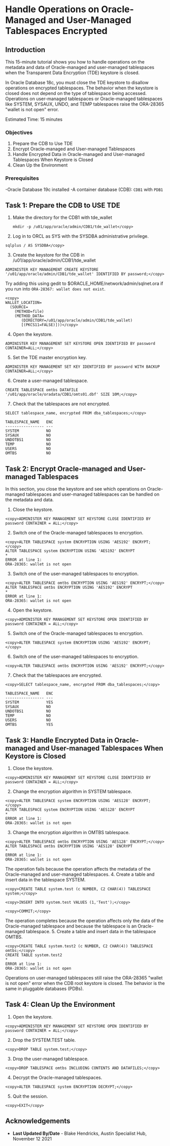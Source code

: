 # Handle Operations on Oracle-Managed and User-Managed Tablespaces Encrypted</copy>

## Introduction

This 15-minute tutorial shows you how to handle operations on the metadata and data of Oracle-managed and user-managed tablespaces when the Transparent Data Encryption (TDE) keystore is closed.

In Oracle Database 18c, you must close the TDE keystore to disallow operations on encrypted tablespaces. The behavior when the keystore is closed does not depend on the type of tablespace being accessed. Operations on user-managed tablespaces or Oracle-managed tablespaces like SYSTEM, SYSAUX, UNDO, and TEMP tablespaces raise the ORA-28365 "wallet is not open" error.

Estimated Time: 15 minutes

### Objectives
1. Prepare the CDB to Use TDE
2. Encrypt Oracle-managed and User-managed Tablespaces
3. Handle Encrypted Data in Oracle-managed and User-managed Tablespaces When Keystore is Closed
4. Clean Up the Environment

### Prerequisites
-Oracle Database 19c installed
-A container database (CDB): `CDB1` with `PDB1`

## Task 1: Prepare the CDB to USE TDE
1. Make the directory for the CDB1 with tde_wallet

    ```
    mkdir -p /u01/app/oracle/admin/CDB1/tde_wallet</copy>
    ```

1. Log in to ORCL as SYS with the SYSDBA administrative privilege.
```
sqlplus / AS SYSDBA</copy>
```
3. Create the keystore for the CDB in /u01/app/oracle/admin/CDB1/tde_wallet
```
ADMINISTER KEY MANAGEMENT CREATE KEYSTORE '/u01/app/oracle/admin/CDB1/tde_wallet' IDENTIFIED BY password;</copy>

```
Try adding this using gedit to $ORACLE_HOME/network/admin/sqlnet.ora if you run into `ORA-28367: wallet does not exist`.
```
<copy>
WALLET_LOCATION=
  (SOURCE=
    (METHOD=file)
    (METHOD_DATA=
       (DIRECTORY=/u01/app/oracle/admin/CDB1/tde_wallet)
       [(PKCS11=FALSE)]))</copy>
 ```
4. Open the keystore.
```
ADMINISTER KEY MANAGEMENT SET KEYSTORE OPEN IDENTIFIED BY password CONTAINER=ALL;</copy>
```
5. Set the TDE master encryption key.
```
ADMINISTER KEY MANAGEMENT SET KEY IDENTIFIED BY password WITH BACKUP CONTAINER=ALL;</copy>
```
6. Create a user-managed tablespace.
```
CREATE TABLESPACE omtbs DATAFILE '/u01/app/oracle/oradata/CDB1/omts01.dbf' SIZE 10M;</copy>
```
7. Check that the tablespaces are not encrypted.
```
SELECT tablespace_name, encrypted FROM dba_tablespaces;</copy>

TABLESPACE_NAME   ENC
----------------- ---
SYSTEM            NO
SYSAUX            NO
UNDOTBS1          NO
TEMP              NO
USERS             NO
OMTBS             NO
```

## Task 2: Encrypt Oracle-managed and User-managed Tablespaces
In this section, you close the keystore and see which operations on Oracle-managed tablespaces and user-managed tablespaces can be handled on the metadata and data.

1. Close the keystore.
```
<copy>ADMINISTER KEY MANAGEMENT SET KEYSTORE CLOSE IDENTIFIED BY password CONTAINER = ALL;</copy>
```
2. Switch one of the Oracle-managed tablespaces to encryption.
```
<copy>ALTER TABLESPACE system ENCRYPTION USING 'AES192' ENCRYPT;</copy>
ALTER TABLESPACE system ENCRYPTION USING 'AES192' ENCRYPT
*
ERROR at line 1:
ORA-28365: wallet is not open
```
3. Switch one of the user-managed tablespaces to encryption.
```
<copy>ALTER TABLESPACE omtbs ENCRYPTION USING 'AES192' ENCRYPT;</copy>
ALTER TABLESPACE omtbs ENCRYPTION USING 'AES192' ENCRYPT
*
ERROR at line 1:
ORA-28365: wallet is not open
```
4. Open the keystore.
```
<copy>ADMINISTER KEY MANAGEMENT SET KEYSTORE OPEN IDENTIFIED BY password CONTAINER = ALL;</copy>
```
5. Switch one of the Oracle-managed tablespaces to encryption.
```
<copy>ALTER TABLESPACE system ENCRYPTION USING 'AES192' ENCRYPT;</copy>
```
6. Switch one of the user-managed tablespaces to encryption.
```
<copy>ALTER TABLESPACE omtbs ENCRYPTION USING 'AES192' ENCRYPT;</copy>
```
7. Check that the tablespaces are encrypted.
```
<copy>SELECT tablespace_name, encrypted FROM dba_tablespaces;</copy>

TABLESPACE_NAME   ENC
----------------- ---
SYSTEM            YES
SYSAUX            NO
UNDOTBS1          NO
TEMP              NO
USERS             NO
OMTBS             YES
```
## Task 3: Handle Encrypted Data in Oracle-managed and User-managed Tablespaces When Keystore is Closed
1. Close the keystore.
```
<copy>ADMINISTER KEY MANAGEMENT SET KEYSTORE CLOSE IDENTIFIED BY password CONTAINER = ALL;</copy>
```
2. Change the encryption algorithm in SYSTEM tablespace.
```
<copy>ALTER TABLESPACE system ENCRYPTION USING 'AES128' ENCRYPT;</copy>
ALTER TABLESPACE system ENCRYPTION USING 'AES128' ENCRYPT
*
ERROR at line 1:
ORA-28365: wallet is not open
```
3. Change the encryption algorithm in OMTBS tablespace.
```
<copy>ALTER TABLESPACE omtbs ENCRYPTION USING 'AES128' ENCRYPT;</copy>
ALTER TABLESPACE omtbs ENCRYPTION USING 'AES128' ENCRYPT
*
ERROR at line 1:
ORA-28365: wallet is not open
```
The operation fails because the operation affects the metadata of the Oracle-managed and user-managed tablespaces.
4. Create a table and insert data in the tablespace SYSTEM.
```
<copy>CREATE TABLE system.test (c NUMBER, C2 CHAR(4)) TABLESPACE system;</copy>
```
```
<copy>INSERT INTO system.test VALUES (1,'Test');</copy>
```
```
<copy>COMMIT;</copy>
```
The operation completes because the operation affects only the data of the Oracle-managed tablespace and because the tablespace is an Oracle-managed tablespace.
5. Create a table and insert data in the tablespace OMTBS.
```
<copy>CREATE TABLE system.test2 (c NUMBER, C2 CHAR(4)) TABLESPACE omtbs;</copy>
CREATE TABLE system.test2
*
ERROR at line 1:
ORA-28365: wallet is not open
```
Operations on user-managed tablespaces still raise the ORA-28365 "wallet is not open" error when the CDB root keystore is closed.
The behavior is the same in pluggable databases (PDBs).

## Task 4: Clean Up the Environment
1. Open the keystore.
```
<copy>ADMINISTER KEY MANAGEMENT SET KEYSTORE OPEN IDENTIFIED BY password CONTAINER = ALL;</copy>
```
2. Drop the SYSTEM.TEST table.
```
<copy>DROP TABLE system.test;</copy>
```
3. Drop the user-managed tablespace.
```
<copy>DROP TABLESPACE omtbs INCLUDING CONTENTS AND DATAFILES;</copy>
```
4. Decrypt the Oracle-managed tablespaces.
```
<copy>ALTER TABLESPACE system ENCRYPTION DECRYPT;</copy>
```
5. Quit the session.<copy>
```
<copy>EXIT</copy>
```



## Acknowledgements
- **Last Updated By/Date** - Blake Hendricks, Austin Specialist Hub, November 12 2021
